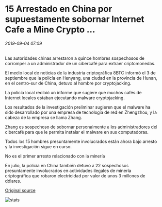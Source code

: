 # 15 Arrestado en China por supuestamente sobornar Internet Cafe a Mine Crypto ...

###### 2019-09-04 07:09

Las autoridades chinas arrestaron a quince hombres sospechosos de corromper a un administrador de un cibercafé para extraer criptomonedas.

El medio local de noticias de la industria criptográfica 8BTC informó el 3 de septiembre que la policía en Henyang, una ciudad en la provincia de Hunan, en el centro-sur de China, detuvo al hombre por cryptojacking.

La policía local recibió un informe que sugiere que muchos cafés de Internet locales estaban ejecutando malware cryptojacking.

Los resultados de la investigación preliminar sugieren que el malware ha sido desarrollado por una empresa de tecnología de red en Zhengzhou, y la cabeza de la empresa se llama Zhang.

Zhang es sospechoso de sobornar personalmente a los administradores del cibercafé para que le permita instalar el malware en sus computadoras.

Todos los 15 hombres presuntamente involucrados están ahora bajo arresto y la investigación sigue en curso.

No es el primer arresto relacionado con la minería

En julio, la policía en China también detuvo a 22 sospechosos presuntamente involucrados en actividades ilegales de minería criptográfica que robaron electricidad por valor de unos 3 millones de dólares.

[Original source](https://cointelegraph.com/news/15-arrested-in-china-for-allegedly-bribing-internet-cafe-to-mine-crypto)

![stats](https://c.statcounter.com/11760860/0/a89fa40b/1/ "stats")